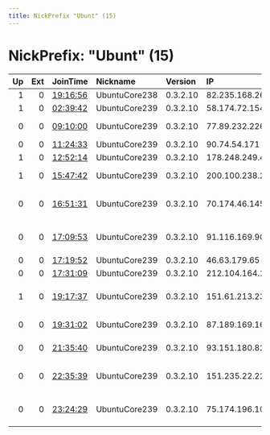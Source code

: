 ```yaml
---
title: NickPrefix "Ubunt" (15)
---
```


# NickPrefix: "Ubunt" (15)

|   Up |   Ext | JoinTime                                                                                            | Nickname      | Version   | IP              | AS                                       | CC   |   ORp |   Dirp | OS    | Contact   |   eFamMembers |
|-----:|------:|:----------------------------------------------------------------------------------------------------|:--------------|:----------|:----------------|:-----------------------------------------|:-----|------:|-------:|:------|:----------|--------------:|
|    1 |     0 | [19:16:56](https://metrics.torproject.org/rs.html#details/75E22B283E3D4BA2355B6D2903D4820AE26953CB) | UbuntuCore238 | 0.3.2.10  | 82.235.168.26   | Free SAS                                 | fr   | 45019 |      0 | Linux | None      |             1 |
|    1 |     0 | [02:39:42](https://metrics.torproject.org/rs.html#details/4DA41501ECA0107FEDA6262330E84325952EDC99) | UbuntuCore239 | 0.3.2.10  | 58.174.72.154   | Telstra Pty Ltd                          | au   | 32943 |      0 | Linux | None      |             1 |
|    0 |     0 | [09:10:00](https://metrics.torproject.org/rs.html#details/2FA1281EC693E293508C40A110CDC1C0FED34DD8) | UbuntuCore239 | 0.3.2.10  | 77.89.232.226   | Orange Moldova S.A.                      | md   | 34495 |      0 | Linux | None      |             1 |
|    0 |     0 | [11:24:33](https://metrics.torproject.org/rs.html#details/BBF8E8E5AD3AF53ADA9DA18A4C7E54415CDEF54F) | UbuntuCore239 | 0.3.2.10  | 90.74.54.171    | Orange Espagne SA                        | es   | 34625 |      0 | Linux | None      |             1 |
|    1 |     0 | [12:52:14](https://metrics.torproject.org/rs.html#details/FAECE51639C6F313EB004AD3EED7C2DC99647EFF) | UbuntuCore239 | 0.3.2.10  | 178.248.249.48  | Pe3ny Net s.r.o.                         | cz   | 45855 |      0 | Linux | None      |             1 |
|    1 |     0 | [15:47:42](https://metrics.torproject.org/rs.html#details/2502C903FB209087FC1B1E397412EEE8FBD2AD1E) | UbuntuCore239 | 0.3.2.10  | 200.100.238.202 | TELEFu00D4NICA BRASIL S.A                | br   | 40575 |      0 | Linux | None      |             1 |
|    0 |     0 | [16:51:31](https://metrics.torproject.org/rs.html#details/D43BB63645068D668871A827DD0ECF9C08F7174F) | UbuntuCore239 | 0.3.2.10  | 70.174.46.145   | Cox Communications Inc.                  | us   | 33543 |      0 | Linux | None      |             1 |
|    0 |     0 | [17:09:53](https://metrics.torproject.org/rs.html#details/EC8B3BF55FE1AA5CC1222FC8E8214DDFAB8E049F) | UbuntuCore239 | 0.3.2.10  | 91.116.169.90   | R Cable y Telecomunicaciones Galicia, S. | es   | 40119 |      0 | Linux | None      |             1 |
|    0 |     0 | [17:19:52](https://metrics.torproject.org/rs.html#details/3B6C29D3B174F62D099C971B7A7ADBD7C2BBE51E) | UbuntuCore239 | 0.3.2.10  | 46.63.179.65    | Rostelecom                               | ru   | 37837 |      0 | Linux | None      |             1 |
|    0 |     0 | [17:31:09](https://metrics.torproject.org/rs.html#details/9F81960C30C47BE5A27384E431A292A6CA56097D) | UbuntuCore239 | 0.3.2.10  | 212.104.164.196 | Lebrija Television                       | es   | 37747 |      0 | Linux | None      |             1 |
|    1 |     0 | [19:17:37](https://metrics.torproject.org/rs.html#details/A09DC14EA1A550F0574AD82AAEE9F05D5C9A35F7) | UbuntuCore239 | 0.3.2.10  | 151.61.213.235  | Wind Telecomunicazioni SpA               | it   | 34407 |      0 | Linux | None      |             1 |
|    0 |     0 | [19:31:02](https://metrics.torproject.org/rs.html#details/E1ED565ACF417770BDBE559193FCB53FAA8DFAD5) | UbuntuCore239 | 0.3.2.10  | 87.189.169.161  | Deutsche Telekom AG                      | de   | 42301 |      0 | Linux | None      |             1 |
|    0 |     0 | [21:35:40](https://metrics.torproject.org/rs.html#details/2672BDDAAFEDB5591715B0C66678728C5DBA3115) | UbuntuCore239 | 0.3.2.10  | 93.151.180.82   | Vodafone Italia S.p.A.                   | it   | 45449 |      0 | Linux | None      |             1 |
|    0 |     0 | [22:35:39](https://metrics.torproject.org/rs.html#details/6F88223F9BCB8E4C0774F1EFE45F94795466213E) | UbuntuCore239 | 0.3.2.10  | 151.235.22.226  | Telecommunication Infrastructure Company | ir   | 34841 |      0 | Linux | None      |             1 |
|    0 |     0 | [23:24:29](https://metrics.torproject.org/rs.html#details/EF94C10077464CBDACA73C550C948EB152559987) | UbuntuCore239 | 0.3.2.10  | 75.174.196.102  | Qwest Communications Company, LLC        | us   | 33405 |      0 | Linux | None      |             1 |
